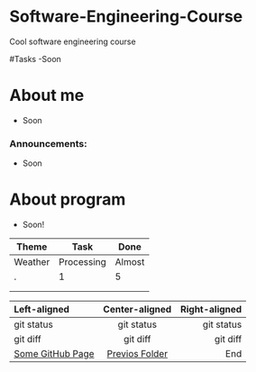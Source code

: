 # Software-Engineering-Course
Cool software engineering course

#Tasks
-Soon

# About me
- Soon

### Announcements:
- Soon

# About program
- Soon!


|Theme              |Task            |Done           |
| ----------------- | -------------- | ------------- |
|     Weather       |   Processing   |     Almost    |
|        .          |       1        |         5     |
|                   |                |               |
|                   |                |               |


| Left-aligned | Center-aligned | Right-aligned |
| :---         |     :---:      |          ---: |
| git status   | git status     | git status    |
| git diff     | git diff       | git diff      |
| [Some GitHub Page](https://github.com/Blhammer/Tasks/blob/bf0d4fe3e24b8626a14a5ff9a4a092c76f21e36d/Demo/Intoduction.md) | [Previos Folder](https://github.com/Blhammer/Tasks/blob/bf0d4fe3e24b8626a14a5ff9a4a092c76f21e36d/Demo) |  End   |
